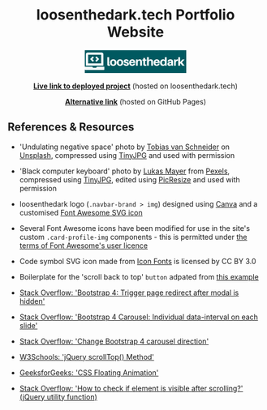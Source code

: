 <h1 align='center'>loosenthedark.tech Portfolio Website</h1>



<p align="center"><img src="assets/images/brand-white.png" alt="loosenthedark logo" width="200" height="auto"></p>



<p align="center"><a href="https://loosenthedark.tech" style="font-weight:bold;" target="_blank">Live link to deployed project</a> (hosted on loosenthedark.tech)</p>



<p align="center"><a href="https://loosenthedark.github.io/loosenthedark-portfolio-pages/" style="font-weight:bold;" target="_blank">Alternative link</a> (hosted on GitHub Pages)</p>



## References & Resources

* 'Undulating negative space' photo by [Tobias van Schneider](https://unsplash.com/@vanschneider?utm_source=unsplash&utm_medium=referral&utm_content=creditCopyText) on [Unsplash](https://unsplash.com/?utm_source=unsplash&utm_medium=referral&utm_content=creditCopyText), compressed using [TinyJPG](https://tinyjpg.com/) and used with permission

* 'Black computer keyboard' photo by [Lukas Mayer](https://www.pexels.com/@lmay) from [Pexels](https://www.pexels.com/photo/black-computer-keyboard-785429/), compressed using [TinyJPG](https://tinyjpg.com/), edited using [PicResize](https://picresize.com/) and used with permission

* loosenthedark logo (`.navbar-brand > img`) designed using [Canva](https://t.co/4M8BxU5BYW?amp=1) and a customised [Font Awesome SVG icon](https://fontawesome.com/icons/laptop-code?style=solid)

* Several Font Awesome icons have been modified for use in the site's custom `.card-profile-img` components - this is permitted under [the terms of Font Awesome's user licence](https://fontawesome.com/license)

* <div>Code symbol SVG icon made from <a href="http://www.onlinewebfonts.com/icon">Icon Fonts</a> is licensed by CC BY 3.0</div>

* Boilerplate for the 'scroll back to top' `button` adpated from [this example](https://bbbootstrap.com/snippets/simple-back-top-smooth-scroll-17111555)

* [Stack Overflow: 'Bootstrap 4: Trigger page redirect after modal is hidden'](https://elennion.wordpress.com/2018/10/04/bootstrap-4-trigger-page-redirect-after-modal-is-hidden/)

* [Stack Overflow: 'Bootstrap 4 Carousel: Individual data-interval on each slide'](https://stackoverflow.com/questions/50968181/bootstrap-4-carousel-individual-data-interval-on-each-slide)

* [Stack Overflow: 'Change Bootstrap 4 carousel direction'](https://stackoverflow.com/questions/44378836/change-bootstrap-4-carousel-direction)

* [W3Schools: 'jQuery scrollTop() Method'](https://www.w3schools.com/jquery/css_scrolltop.asp)

* [GeeksforGeeks: 'CSS Floating Animation'](https://www.geeksforgeeks.org/css-floating-animation/)

* [Stack Overflow: 'How to check if element is visible after scrolling?' (jQuery utility function)](https://stackoverflow.com/questions/487073/how-to-check-if-element-is-visible-after-scrolling)
